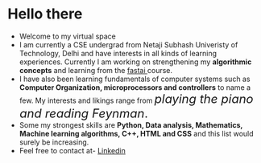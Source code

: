 # Hello there
- Welcome to my virtual space 
- I am currently a CSE undergrad from Netaji Subhash Univeristy of Technology, Delhi and have interests in all kinds of learning experiences. Currently I am working on strengthening my **algorithmic concepts** and learning from the <a href = "http://fast.ai"> fastai </a> course.
- I have also been learning fundamentals of computer systems such as **Computer Organization, microprocessors and controllers** to name
a few. My interests and likings range from <font size = 5>*playing the piano and reading Feynman*.</font>
- Some my strongest skills are **Python, Data analysis, Mathematics, Machine learning algorithms, C++, HTML and CSS** and this list would surely be increasing.
- Feel free to contact at- <a href = "https://www.linkedin.com/in/harshit-gupta-75b2171b3/"> Linkedin </a> 
